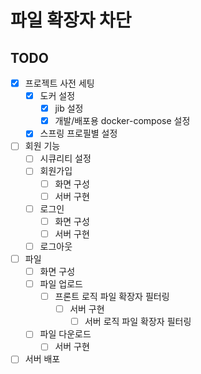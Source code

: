 # 파일 확장자 차단

## TODO

- [x] 프로젝트 사전 세팅
    - [x] 도커 설정
        - [x] jib 설정
        - [x] 개발/배포용 docker-compose 설정
    - [x] 스프링 프로필별 설정
- [ ] 회원 기능
    - [ ] 시큐리티 설정
    - [ ] 회원가입
        - [ ] 화면 구성
        - [ ] 서버 구현
    - [ ] 로그인
        - [ ] 화면 구성
        - [ ] 서버 구현
    - [ ] 로그아웃
- [ ] 파일
    - [ ] 화면 구성
    - [ ] 파일 업로드
        - [ ] 프론트 로직 파일 확장자 필터링
            - [ ] 서버 구현
                - [ ] 서버 로직 파일 확장자 필터링
    - [ ] 파일 다운로드
        - [ ] 서버 구현
- [ ] 서버 배포
